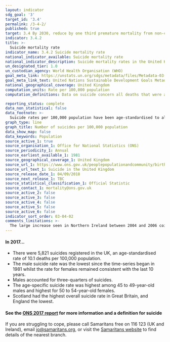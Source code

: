 ```yaml
---
layout: indicator
sdg_goal: '3'
target_id: '3.4'
permalink: /3-4-2/
published: true
target: 3.4 By 2030, reduce by one third premature mortality from non-communicable diseases through prevention and treatment and promote mental health and well-being
indicator: 3.4.2
title: >-
  Suicide mortality rate
indicator_name: 3.4.2 Suicide mortality rate
national_indicator_available: Suicide mortality rate
national_indicator_description: Suicide mortality rates in the United Kingdom
un_designated_tier: 1.0
un_custodian_agency: World Health Organisation (WHO)
goal_meta_link: https://unstats.un.org/sdgs/metadata/files/Metadata-03-04-02.pdf
goal_meta_link_text: United Nations Sustainable Development Goals Metadata (PDF 65.1 KB)
national_geographical_coverage: United Kingdom
computation_units: Rate per 100,000 population
computation_definitions: Data on suicide concern all deaths that were assigned underlying cause of intentional self-harm (for those aged 10 years and above). We also include deaths caused by injury or poisoning of undetermined intent (for those aged 15 years and above), based on the assumption that the majority of these deaths will be suicide. This is referred to as the National Statistics definition of suicide.  

reporting_status: complete
data_non_statistical: false
data_footnote: >-
  Suicide rates per 100,000 population have been age-standardised to allow comparison between populations which may contain different proportions of people of different ages. Suicide rates by age are based on age-specific suicide rates per 100,000 population. Age-specific rates calculated where there are fewer than 20 deaths are potentially unreliable. These figures are denoted with a 'u' in Source 1. Rates were not calculated where there were fewer than 3 death registrations.
graph_type: line
graph_title: Number of suicides per 100,000 population
data_show_map: false
data_keywords: Population
source_active_1: true
source_organisation_1: Office for National Statistics (ONS)
source_periodicity_1: Annual  
source_earliest_available_1: 1981
source_geographical_coverage_1: United Kingdom 
source_url_1: https://www.ons.gov.uk/peoplepopulationandcommunity/birthsdeathsandmarriages/deaths/datasets/suicidesintheunitedkingdomreferencetables 
source_url_text_1: Suicide in the United Kingdom  
source_release_date_1: 04/09/2018
source_next_release_1: TBC
source_statistical_classification_1: Official Statistic
source_contact_1: mortality@ons.gov.uk
source_active_2: false
source_active_3: false
source_active_4: false
source_active_5: false
source_active_6: false
indicator_sort_order: 03-04-02
comments_limitations: >-
  The large increase seen in Northern Ireland between 2004 and 2006 coincides with a change to the Coroners’ Service. Prior to April 2006, there were seven Coroners’ districts in Northern Ireland. Following a review of the Coroners’ Service, the separate districts were amalgamated into one centralised Coroners’ Service. Data follows the UN specification for this indicator. This indicator has been identified in collaboration with topic experts. Figures are for deaths registered, rather than deaths occurring in each calendar year. Due to the length of time it takes to complete a coroner's inquest, it can take months or even years for a suicide to be registered.   
---
```

#### In **2017**… 
* There were 5,821 suicides registered in the UK, an age-standardised rate of 10.1 deaths per 100,000 population. 
* The male suicide rate was the lowest since the time-series began in 1981 whilst the rate for females remained consistent with the last 10 years. 
* Males accounted for three-quarters of suicides. 
* The age-specific suicide rate was highest among 45 to 49-year-old males and highest for 50 to 54-year-old females. 
* Scotland had the highest overall suicide rate in Great Britain, and England the lowest. 

#### See the [ONS 2017 report](https://www.ons.gov.uk/peoplepopulationandcommunity/birthsdeathsandmarriages/deaths/bulletins/suicidesintheunitedkingdom/2017registrations) for more information and a definition for suicide

If you are struggling to cope, please call Samaritans free on 116 123 (UK and Ireland), email jo@samaritans.org, or visit the [Samaritans website](https://www.samaritans.org) to find details of the nearest branch. 
